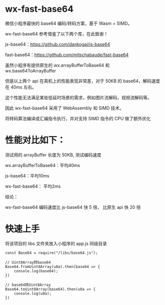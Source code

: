 # wx-fast-base64
微信小程序最快的 base64 编码/转码方案，基于 Wasm + SIMD。

wx-fast-base64 参考借鉴了以下两个库，在此致谢！

js-base64：https://github.com/dankogai/js-base64

fast-base64：https://github.com/mitschabaude/fast-base64

虽然小程序有提供原生的 wx.arrayBufferToBase64 和 wx.base64ToArrayBuffer

但是以上两个 api 在真机上的性能表现非常差，对于 50KB 的 base64，解码速度在 40ms 左右。

这个性能无法满足某些低延时场景的需求，例如图片流解码，视频流解码等。

因此 wx-fast-base64 采用了 WebAssembly 和 SIMD 技术。

将转码算法编译成汇编指令执行，并对支持 SIMD 指令的 CPU 做了额外优化

# 性能对比如下：

测试用的 arrayBuffer 长度为 50KB, 测试编码速度

wx.arrayBufferToBase64：平均40ms

js-base64：平均10ms

wx-fast-base64： 平均2ms

结论：

wx-fast-base64 编码速度比 js-base64 快 5 倍， 比原生 api 快 20 倍


# 快速上手
将该项目的 libs 文件夹放入小程序的 app.js 同级目录

```
const Base64 = require("/libs/base64.js");

// Uint8Array转base64
Base64.fromUint8Array(u8a).then(base64 => {
    console.log(base64);
})

// base64转Uint8Array
Base64.toUint8Array(base64).then(u8a => {
    console.log(u8a);
})
```
